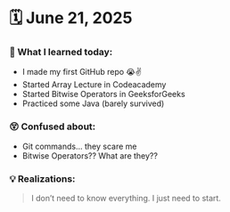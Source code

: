 # 🗓 June 21, 2025

### 🎯 What I learned today:
- I made my first GitHub repo 😭✌️
- Started Array Lecture in Codeacademy
- Started Bitwise Operators in GeeksforGeeks
- Practiced some Java (barely survived)

### 😵 Confused about:
- Git commands... they scare me
- Bitwise Operators?? What are they??

### 💡 Realizations:
> I don’t need to know everything. I just need to start.
